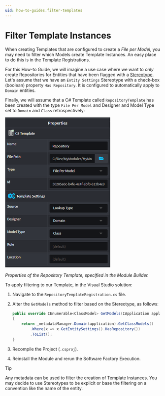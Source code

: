 ```yaml
---
uid: how-to-guides.filter-templates
---
```

# Filter Template Instances

When creating Templates that are configured to create a _File per Model_, you may need to filter which Models create Template Instances. An easy place to do this is in the Template Registrations.

For this How-to Guide, we will imagine a use case where we want to _only_ create Repositories for Entities that have been flagged with a [Stereotype](xref:how-to-guides.use-stereotypes). Let's assume that we have an `Entity Settings` Stereotype with a check-box (boolean) property `Has Repository`. It is configured to automatically apply to `Domain` entities.

Finally, we will assume that a C# Template called `RepositoryTemplate` has been created with the type `File Per Model` and Designer and Model Type set to `Domain` and `Class` retrospectively:

![csharp-template-repository](images/csharp-template-repository.png)

_Properties of the Repository Template, specified in the Module Builder._

To apply filtering to our Template, in the Visual Studio solution:

1. Navigate to the `RepositoryTemplateRegistration.cs` file.
2. Alter the `GetModels` method to filter based on the Stereotype, as follows:

    ```csharp
    public override IEnumerable<ClassModel> GetModels(IApplication application)
    {
        return _metadataManager.Domain(application).GetClassModels()
            .Where(x => x.GetEntitySettings().HasRepository())
            .ToList();
    }
    ```

3. Recompile the Project (`.csproj`).
4. Reinstall the Module and rerun the Software Factory Execution.

> [!TIP]
> Any metadata can be used to filter the creation of Template Instances. You may decide to use Stereotypes to be explicit or base the filtering on a convention like the name of the entity.
